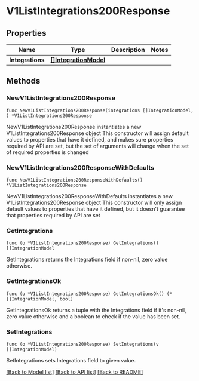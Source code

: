 # V1ListIntegrations200Response

## Properties

Name | Type | Description | Notes
------------ | ------------- | ------------- | -------------
**Integrations** | [**[]IntegrationModel**](IntegrationModel.md) |  | 

## Methods

### NewV1ListIntegrations200Response

`func NewV1ListIntegrations200Response(integrations []IntegrationModel, ) *V1ListIntegrations200Response`

NewV1ListIntegrations200Response instantiates a new V1ListIntegrations200Response object
This constructor will assign default values to properties that have it defined,
and makes sure properties required by API are set, but the set of arguments
will change when the set of required properties is changed

### NewV1ListIntegrations200ResponseWithDefaults

`func NewV1ListIntegrations200ResponseWithDefaults() *V1ListIntegrations200Response`

NewV1ListIntegrations200ResponseWithDefaults instantiates a new V1ListIntegrations200Response object
This constructor will only assign default values to properties that have it defined,
but it doesn't guarantee that properties required by API are set

### GetIntegrations

`func (o *V1ListIntegrations200Response) GetIntegrations() []IntegrationModel`

GetIntegrations returns the Integrations field if non-nil, zero value otherwise.

### GetIntegrationsOk

`func (o *V1ListIntegrations200Response) GetIntegrationsOk() (*[]IntegrationModel, bool)`

GetIntegrationsOk returns a tuple with the Integrations field if it's non-nil, zero value otherwise
and a boolean to check if the value has been set.

### SetIntegrations

`func (o *V1ListIntegrations200Response) SetIntegrations(v []IntegrationModel)`

SetIntegrations sets Integrations field to given value.



[[Back to Model list]](../README.md#documentation-for-models) [[Back to API list]](../README.md#documentation-for-api-endpoints) [[Back to README]](../README.md)


